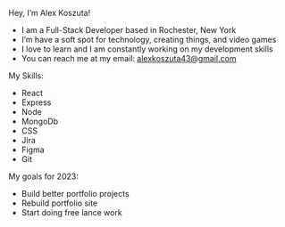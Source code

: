 Hey, I’m Alex Koszuta!
- I am a Full-Stack Developer based in Rochester, New York
- I’m have a soft spot for technology, creating things, and video games
- I love to learn and I am constantly working on my development skills
- You can reach me at my email: alexkoszuta43@gmail.com

My Skills:
- React
- Express
- Node
- MongoDb
- CSS
- Jira
- Figma
- Git

My goals for 2023:
- Build better portfolio projects
- Rebuild portfolio site
- Start doing free lance work


<!---
AlexKosz/AlexKosz is a ✨ special ✨ repository because its `README.md` (this file) appears on your GitHub profile.
You can click the Preview link to take a look at your changes.
--->
